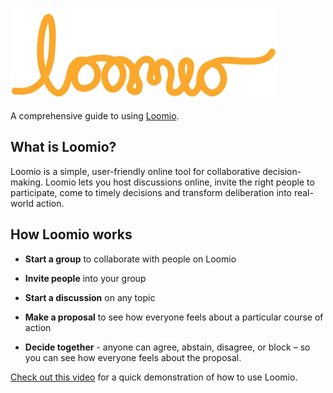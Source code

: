 ![Loomio Logo](logo.png)

A comprehensive guide to using [Loomio](https://loomio.org/).

## What is Loomio?

Loomio is a simple, user-friendly online tool for collaborative decision-making. Loomio lets you host discussions online, invite the right people to participate, come to timely decisions and transform deliberation into real-world action.

## How Loomio works

* **Start a group** to collaborate with people on Loomio

* **Invite people** into your group

* **Start a discussion** on any topic

* **Make a proposal** to see how everyone feels about a particular course of action

* **Decide together** - anyone can agree, abstain, disagree, or block – so you can see how everyone feels about the proposal.


[Check out this video](https://www.youtube.com/watch?v=RonxhKSSlG8&nohtml5=False) for a quick demonstration of how to use Loomio.
